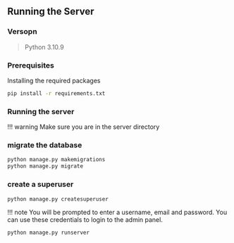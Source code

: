 ## Running the Server

### Versopn
> Python 3.10.9

### Prerequisites
 Installing the required packages
```bash
pip install -r requirements.txt
```

### Running the server

!!! warning
    Make sure you are in the server directory 


### migrate the database
```bash
python manage.py makemigrations
python manage.py migrate
```

### create a superuser
```bash
python manage.py createsuperuser
```
!!! note
    You will be prompted to enter a username, email and password. You can use these credentials to login to the admin panel.

```bash
python manage.py runserver
```

